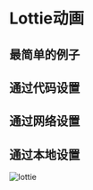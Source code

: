# Lottie动画
## 最简单的例子
## 通过代码设置
## 通过网络设置
## 通过本地设置

![lottie][1]

[1]: http://p0kng3270.bkt.clouddn.com/lottie_sample.gif

